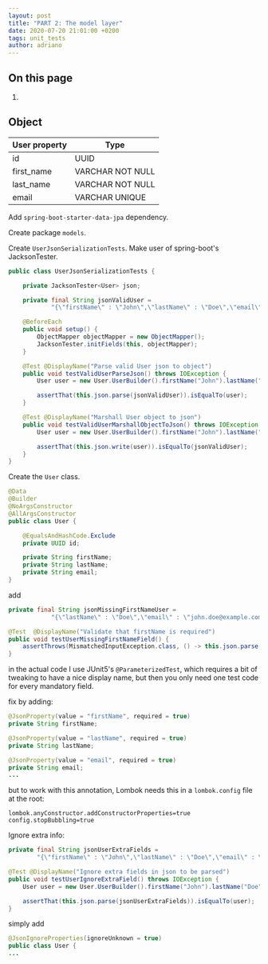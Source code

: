 ```yaml
---
layout: post
title: "PART 2: The model layer"
date: 2020-07-20 21:01:00 +0200
tags: unit_tests
author: adriano
---
```


## On this page

1. 

## Object

| User property | Type             |
| ------------- |------------------|
| id            | UUID             |
| first_name    | VARCHAR NOT NULL |
| last_name     | VARCHAR NOT NULL |
| email         | VARCHAR UNIQUE   |

Add `spring-boot-starter-data-jpa` dependency.

Create package `models`.

Create `UserJsonSerializationTests`. Make user of spring-boot's JacksonTester.

```java
public class UserJsonSerializationTests {

    private JacksonTester<User> json;

    private final String jsonValidUser =
            "{\"firstName\" : \"John\",\"lastName\" : \"Doe\",\"email\" : \"john.doe@example.com\"}";

    @BeforeEach
    public void setup() {
        ObjectMapper objectMapper = new ObjectMapper();
        JacksonTester.initFields(this, objectMapper);
    }

    @Test @DisplayName("Parse valid User json to object")
    public void testValidUserParseJson() throws IOException {
        User user = new User.UserBuilder().firstName("John").lastName("Doe").email("john.doe@example.com").build();

        assertThat(this.json.parse(jsonValidUser)).isEqualTo(user);
    }

    @Test @DisplayName("Marshall User object to json")
    public void testValidUserMarshallObjectToJson() throws IOException {
        User user = new User.UserBuilder().firstName("John").lastName("Doe").email("john.doe@example.com").build();

        assertThat(this.json.write(user)).isEqualTo(jsonValidUser);
    }
}
```

Create the `User` class.
```java
@Data
@Builder
@NoArgsConstructor
@AllArgsConstructor
public class User {

    @EqualsAndHashCode.Exclude
    private UUID id;

    private String firstName;
    private String lastName;
    private String email;
}
```

add

```java
private final String jsonMissingFirstNameUser =
            "{\"lastName\" : \"Doe\",\"email\" : \"john.doe@example.com\"}";

@Test  @DisplayName("Validate that firstName is required")
public void testUserMissingFirstNameField() {
    assertThrows(MismatchedInputException.class, () -> this.json.parse(jsonMissingFirstNameUser));
}
```
in the actual code I use JUnit5's `@ParameterizedTest`, which requires a bit of tweaking to have a nice display name, but then you only need one test code for every mandatory field.


fix by adding:

```java
@JsonProperty(value = "firstName", required = true)
private String firstName;

@JsonProperty(value = "lastName", required = true)
private String lastName;

@JsonProperty(value = "email", required = true)
private String email;
...
```
but to work with this annotation, Lombok needs this in a `lombok.config` file at the root:
```properties
lombok.anyConstructor.addConstructorProperties=true
config.stopBubbling=true
```

Ignore extra info:
```java
private final String jsonUserExtraFields =
        "{\"firstName\" : \"John\",\"lastName\" : \"Doe\",\"email\" : \"john.doe@example.com\",\"extraField\" : \"extraValue\"}";

@Test @DisplayName("Ignore extra fields in json to be parsed")
public void testUserIgnoreExtraField() throws IOException {
    User user = new User.UserBuilder().firstName("John").lastName("Doe").email("john.doe@example.com").build();

    assertThat(this.json.parse(jsonUserExtraFields)).isEqualTo(user);
}
```
simply add
```java
@JsonIgnoreProperties(ignoreUnknown = true)
public class User {
...
```